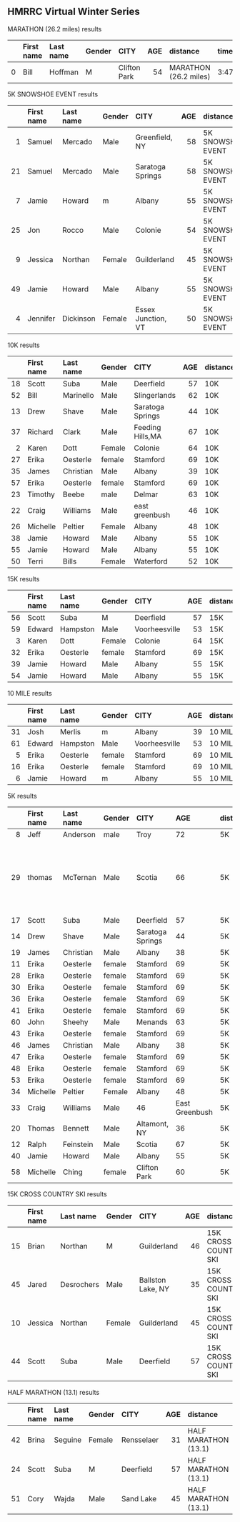 ## HMRRC Virtual Winter Series  
  
  
MARATHON (26.2 miles) results  
  
|    | First name   | Last name   | Gender   | CITY         |   AGE | distance              | time    |
|---:|:-------------|:------------|:---------|:-------------|------:|:----------------------|:--------|
|  0 | Bill         | Hoffman     | M        | Clifton Park |    54 | MARATHON (26.2 miles) | 3:47:07 |  
  
  
  
  
5K SNOWSHOE EVENT results  
  
|    | First name   | Last name   | Gender   | CITY               |   AGE | distance          | time    |
|---:|:-------------|:------------|:---------|:-------------------|------:|:------------------|:--------|
|  1 | Samuel       | Mercado     | Male     | Greenfield, NY     |    58 | 5K SNOWSHOE EVENT | 26:58   |
| 21 | Samuel       | Mercado     | Male     | Saratoga Springs   |    58 | 5K SNOWSHOE EVENT | 32:52   |
|  7 | Jamie        | Howard      | m        | Albany             |    55 | 5K SNOWSHOE EVENT | 37:34   |
| 25 | Jon          | Rocco       | Male     | Colonie            |    54 | 5K SNOWSHOE EVENT | 39:12   |
|  9 | Jessica      | Northan     | Female   | Guilderland        |    45 | 5K SNOWSHOE EVENT | 39:29   |
| 49 | Jamie        | Howard      | Male     | Albany             |    55 | 5K SNOWSHOE EVENT | 40:38   |
|  4 | Jennifer     | Dickinson   | Female   | Essex Junction, VT |    50 | 5K SNOWSHOE EVENT | 1:05:52 |  
  
  
  
  
10K results  
  
|    | First name   | Last name   | Gender   | CITY             |   AGE | distance   | time    |
|---:|:-------------|:------------|:---------|:-----------------|------:|:-----------|:--------|
| 18 | Scott        | Suba        | Male     | Deerfield        |    57 | 10K        | 45:15   |
| 52 | Bill         | Marinello   | Male     | Slingerlands     |    62 | 10K        | 55:21   |
| 13 | Drew         | Shave       | Male     | Saratoga Springs |    44 | 10K        | 57:45   |
| 37 | Richard      | Clark       | Male     | Feeding Hills,MA |    67 | 10K        | 58:15   |
|  2 | Karen        | Dott        | Female   | Colonie          |    64 | 10K        | 58:45   |
| 27 | Erika        | Oesterle    | female   | Stamford         |    69 | 10K        | 58:50   |
| 35 | James        | Christian   | Male     | Albany           |    39 | 10K        | 1:00:00 |
| 57 | Erika        | Oesterle    | female   | Stamford         |    69 | 10K        | 1:00:04 |
| 23 | Timothy      | Beebe       | male     | Delmar           |    63 | 10K        | 1:02:14 |
| 22 | Craig        | Williams    | Male     | east greenbush   |    46 | 10K        | 1:09:19 |
| 26 | Michelle     | Peltier     | Female   | Albany           |    48 | 10K        | 1:09:19 |
| 38 | Jamie        | Howard      | Male     | Albany           |    55 | 10K        | 1:27:20 |
| 55 | Jamie        | Howard      | Male     | Albany           |    55 | 10K        | 1:31:12 |
| 50 | Terri        | Bills       | Female   | Waterford        |    52 | 10K        | 11316   |  
  
  
  
  
15K results  
  
|    | First name   | Last name   | Gender   | CITY          |   AGE | distance   | time    |
|---:|:-------------|:------------|:---------|:--------------|------:|:-----------|:--------|
| 56 | Scott        | Suba        | M        | Deerfield     |    57 | 15K        | 1:14:25 |
| 59 | Edward       | Hampston    | Male     | Voorheesville |    53 | 15K        | 1:17:23 |
|  3 | Karen        | Dott        | Female   | Colonie       |    64 | 15K        | 1:29:01 |
| 32 | Erika        | Oesterle    | female   | Stamford      |    69 | 15K        | 1:30:37 |
| 39 | Jamie        | Howard      | Male     | Albany        |    55 | 15K        | 2:12:50 |
| 54 | Jamie        | Howard      | Male     | Albany        |    55 | 15K        | 2:38:25 |  
  
  
  
  
10 MILE results  
  
|    | First name   | Last name   | Gender   | CITY          |   AGE | distance   | time    |
|---:|:-------------|:------------|:---------|:--------------|------:|:-----------|:--------|
| 31 | Josh         | Merlis      | m        | Albany        |    39 | 10 MILE    | 59:29   |
| 61 | Edward       | Hampston    | Male     | Voorheesville |    53 | 10 MILE    | 1:27:10 |
|  5 | Erika        | Oesterle    | female   | Stamford      |    69 | 10 MILE    | 1:37:06 |
| 16 | Erika        | Oesterle    | female   | Stamford      |    69 | 10 MILE    | 1:38:12 |
|  6 | Jamie        | Howard      | m        | Albany        |    55 | 10 MILE    | 2:23:40 |  
  
  
  
  
5K results  
  
|    | First name   | Last name   | Gender   | CITY             | AGE            | distance   | time                                                          |
|---:|:-------------|:------------|:---------|:-----------------|:---------------|:-----------|:--------------------------------------------------------------|
|  8 | Jeff         | Anderson    | male     | Troy             | 72             | 5K         | 34;00                                                         |
| 29 | thomas       | McTernan    | Male     | Scotia           | 66             | 5K         | Hopefully around 30 minutes, but that seems a bit optimistic. |
| 17 | Scott        | Suba        | Male     | Deerfield        | 57             | 5K         | 24:35                                                         |
| 14 | Drew         | Shave       | Male     | Saratoga Springs | 44             | 5K         | 25:20                                                         |
| 19 | James        | Christian   | Male     | Albany           | 38             | 5K         | 27:35                                                         |
| 11 | Erika        | Oesterle    | female   | Stamford         | 69             | 5K         | 27:36                                                         |
| 28 | Erika        | Oesterle    | female   | Stamford         | 69             | 5K         | 27:40                                                         |
| 30 | Erika        | Oesterle    | female   | Stamford         | 69             | 5K         | 27:42                                                         |
| 36 | Erika        | Oesterle    | female   | Stamford         | 69             | 5K         | 28:03                                                         |
| 41 | Erika        | Oesterle    | female   | Stamford         | 69             | 5K         | 28:07                                                         |
| 60 | John         | Sheehy      | Male     | Menands          | 63             | 5K         | 28:07                                                         |
| 43 | Erika        | Oesterle    | female   | Stamford         | 69             | 5K         | 28:25                                                         |
| 46 | James        | Christian   | Male     | Albany           | 38             | 5K         | 28:31                                                         |
| 47 | Erika        | Oesterle    | female   | Stamford         | 69             | 5K         | 28:39                                                         |
| 48 | Erika        | Oesterle    | female   | Stamford         | 69             | 5K         | 28:48                                                         |
| 53 | Erika        | Oesterle    | female   | Stamford         | 69             | 5K         | 29:06                                                         |
| 34 | Michelle     | Peltier     | Female   | Albany           | 48             | 5K         | 31:46                                                         |
| 33 | Craig        | Williams    | Male     | 46               | East Greenbush | 5K         | 33:16                                                         |
| 20 | Thomas       | Bennett     | Male     | Altamont, NY     | 36             | 5K         | 34:44                                                         |
| 12 | Ralph        | Feinstein   | Male     | Scotia           | 67             | 5K         | 37:20                                                         |
| 40 | Jamie        | Howard      | Male     | Albany           | 55             | 5K         | 42:28                                                         |
| 58 | Michelle     | Ching       | female   | Clifton Park     | 60             | 5K         | 42:37                                                         |  
  
  
  
  
15K CROSS COUNTRY SKI results  
  
|    | First name   | Last name   | Gender   | CITY              |   AGE | distance              | time    |
|---:|:-------------|:------------|:---------|:------------------|------:|:----------------------|:--------|
| 15 | Brian        | Northan     | M        | Guilderland       |    46 | 15K CROSS COUNTRY SKI | 51:31   |
| 45 | Jared        | Desrochers  | Male     | Ballston Lake, NY |    35 | 15K CROSS COUNTRY SKI | 52:19   |
| 10 | Jessica      | Northan     | Female   | Guilderland       |    45 | 15K CROSS COUNTRY SKI | 1:05:06 |
| 44 | Scott        | Suba        | Male     | Deerfield         |    57 | 15K CROSS COUNTRY SKI | 1:26:15 |  
  
  
  
  
HALF MARATHON (13.1) results  
  
|    | First name   | Last name   | Gender   | CITY       |   AGE | distance             | time    |
|---:|:-------------|:------------|:---------|:-----------|------:|:---------------------|:--------|
| 42 | Brina        | Seguine     | Female   | Rensselaer |    31 | HALF MARATHON (13.1) | 1:36:22 |
| 24 | Scott        | Suba        | M        | Deerfield  |    57 | HALF MARATHON (13.1) | 1:47:30 |
| 51 | Cory         | Wajda       | Male     | Sand Lake  |    45 | HALF MARATHON (13.1) | 1:47:37 |  
  
